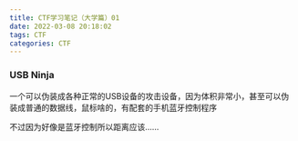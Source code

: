 ```yaml
---
title: CTF学习笔记（大学篇）01
date: 2022-03-08 20:18:02
tags: CTF
categories: CTF
---
```


### USB Ninja

一个可以伪装成各种正常的USB设备的攻击设备，因为体积非常小，甚至可以伪装成普通的数据线，鼠标啥的，有配套的手机蓝牙控制程序

不过因为好像是蓝牙控制所以距离应该……

